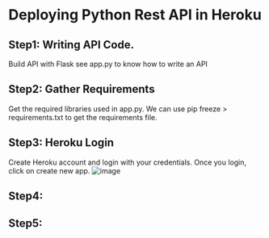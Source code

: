 # Deploying Python Rest API in Heroku

## Step1: Writing API Code.
Build API with Flask see app.py to know how to write an API

## Step2: Gather Requirements
Get the required libraries used in app.py. We can use  pip freeze > requirements.txt to get the requirements file. 

## Step3: Heroku Login  

Create Heroku account and login with your credentials. Once you login, click on create new app.
![image](https://user-images.githubusercontent.com/58685563/165688298-93be4d9f-6edd-4820-adaa-0b578d4879bb.png)


## Step4:


## Step5:

